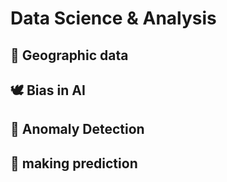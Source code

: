 # Data Science & Analysis

## 🚓 Geographic data
## 🕊 Bias in AI
## 👀 Anomaly Detection
## 🤩 making prediction
